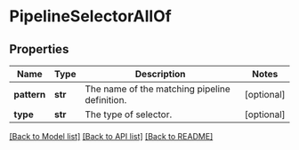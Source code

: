 # PipelineSelectorAllOf

## Properties
Name | Type | Description | Notes
------------ | ------------- | ------------- | -------------
**pattern** | **str** | The name of the matching pipeline definition. | [optional] 
**type** | **str** | The type of selector. | [optional] 

[[Back to Model list]](../README.md#documentation-for-models) [[Back to API list]](../README.md#documentation-for-api-endpoints) [[Back to README]](../README.md)


